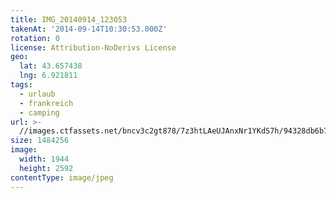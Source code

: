 ```yaml
---
title: IMG_20140914_123053
takenAt: '2014-09-14T10:30:53.000Z'
rotation: 0
license: Attribution-NoDerivs License
geo:
  lat: 43.657438
  lng: 6.921811
tags:
  - urlaub
  - frankreich
  - camping
url: >-
  //images.ctfassets.net/bncv3c2gt878/7z3htLAeUJAnxNr1YKdS7h/94328db6b71d57911dd8ffd5d9c47c7e/img_20140914_123053_27696482344_o
size: 1484256
image:
  width: 1944
  height: 2592
contentType: image/jpeg
---
```


